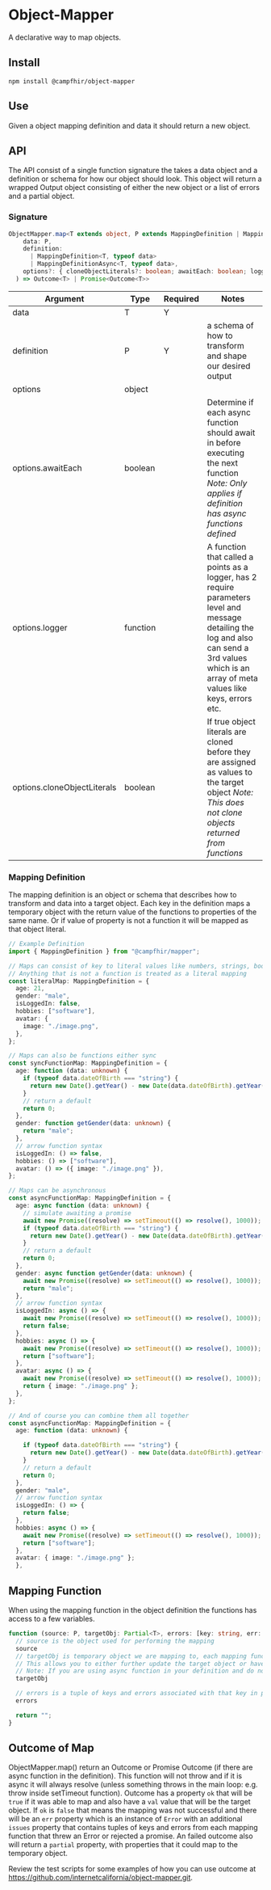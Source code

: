 # Object-Mapper

A declarative way to map objects.

## Install

`npm install @campfhir/object-mapper`

## Use

Given a object mapping definition and data it should return a new object.

## API

The API consist of a single function signature the takes a data object and a definition or schema for how our object should look. This object will return a wrapped Output object consisting of either the new object or a list of errors and a partial object.

### Signature

```typescript
ObjectMapper.map<T extends object, P extends MappingDefinition | MappingDefinitionAsync>(
    data: P,
    definition:
      | MappingDefinition<T, typeof data>
      | MappingDefinitionAsync<T, typeof data>,
    options?: { cloneObjectLiterals?: boolean; awaitEach: boolean; logger?: LoggingFunction }
  ) => Outcome<T> | Promise<Outcome<T>>
```

| Argument                    | Type     | Required | Notes                                                                                                                                                                                            |
| --------------------------- | -------- | -------- | ------------------------------------------------------------------------------------------------------------------------------------------------------------------------------------------------ |
| data                        | T        | Y        |                                                                                                                                                                                                  |
| definition                  | P        | Y        | a schema of how to transform and shape our desired output                                                                                                                                        |
| options                     | object   |          |                                                                                                                                                                                                  |
| options.awaitEach           | boolean  |          | Determine if each async function should await in before executing the next function _Note: Only applies if definition has async functions defined_                                               |
| options.logger              | function |          | A function that called a points as a logger, has 2 require parameters level and message detailing the log and also can send a 3rd values which is an array of meta values like keys, errors etc. |
| options.cloneObjectLiterals | boolean  |          | If true object literals are cloned before they are assigned as values to the target object _Note: This does not clone objects returned from functions_                                           |

### Mapping Definition

The mapping definition is an object or schema that describes how to transform and data into a target object. Each key in the definition maps a temporary object with the return value of the functions to properties of the same name. Or if value of property is not a function it will be mapped as that object literal.

```typescript
// Example Definition
import { MappingDefinition } from "@campfhir/mapper";

// Maps can consist of key to literal values like numbers, strings, booleans, arrays, object, etc.
// Anything that is not a function is treated as a literal mapping
const literalMap: MappingDefinition = {
  age: 21,
  gender: "male",
  isLoggedIn: false,
  hobbies: ["software"],
  avatar: {
    image: "./image.png",
  },
};

// Maps can also be functions either sync
const syncFunctionMap: MappingDefinition = {
  age: function (data: unknown) {
    if (typeof data.dateOfBirth === "string") {
      return new Date().getYear() - new Date(data.dateOfBirth).getYear();
    }
    // return a default
    return 0;
  },
  gender: function getGender(data: unknown) {
    return "male";
  },
  // arrow function syntax
  isLoggedIn: () => false,
  hobbies: () => ["software"],
  avatar: () => ({ image: "./image.png" }),
};

// Maps can be asynchronous
const asyncFunctionMap: MappingDefinition = {
  age: async function (data: unknown) {
    // simulate awaiting a promise
    await new Promise((resolve) => setTimeout(() => resolve(), 1000));
    if (typeof data.dateOfBirth === "string") {
      return new Date().getYear() - new Date(data.dateOfBirth).getYear();
    }
    // return a default
    return 0;
  },
  gender: async function getGender(data: unknown) {
    await new Promise((resolve) => setTimeout(() => resolve(), 1000));
    return "male";
  },
  // arrow function syntax
  isLoggedIn: async () => {
    await new Promise((resolve) => setTimeout(() => resolve(), 1000));
    return false;
  },
  hobbies: async () => {
    await new Promise((resolve) => setTimeout(() => resolve(), 1000));
    return ["software"];
  },
  avatar: async () => {
    await new Promise((resolve) => setTimeout(() => resolve(), 1000));
    return { image: "./image.png" };
  },
};

// And of course you can combine them all together
const asyncFunctionMap: MappingDefinition = {
  age: function (data: unknown) {

    if (typeof data.dateOfBirth === "string") {
      return new Date().getYear() - new Date(data.dateOfBirth).getYear();
    }
    // return a default
    return 0;
  },
  gender: "male",
  // arrow function syntax
  isLoggedIn: () => {
    return false;
  },
  hobbies: async () => {
    await new Promise((resolve) => setTimeout(() => resolve(), 1000));
    return ["software"];
  },
  avatar: { image: "./image.png" };
  },
```

## Mapping Function

When using the mapping function in the object definition the functions has access to a few variables.

```typescript
function (source: P, targetObj: Partial<T>, errors: [key: string, err: Error][]): T[P] | Promise<T[P]> {
  // source is the object used for performing the mapping
  source
  // targetObj is temporary object we are mapping to, each mapping function process in the order in which they are declared
  // This allows you to either further update the target object or have conditional logic based on the object
  // Note: If you are using async function in your definition and do not specify the option.awaitEach = true you may not have resolve they data yet
  targetObj

  // errors is a tuple of keys and errors associated with that key in prior mapping functions
  errors

  return "";
}
```

## Outcome of Map

ObjectMapper.map() return an Outcome or Promise Outcome (if there are async function in the definition). This function will not throw and if it is async it will always resolve (unless something throws in the main loop: e.g. throw inside setTimeout function).
Outcome has a property `ok` that will be `true` if it was able to map and also have a `val` value that will be the target object. If `ok` is `false` that means the mapping was not successful and there will be an `err` property which is an instance of `Error` with an additional `issues` property that contains tuples of keys and errors from each mapping function that threw an Error or rejected a promise. An failed outcome also will return a `partial` property, with properties that it could map to the temporary object.

Review the test scripts for some examples of how you can use outcome at <https://github.com/internetcalifornia/object-mapper.git>.
